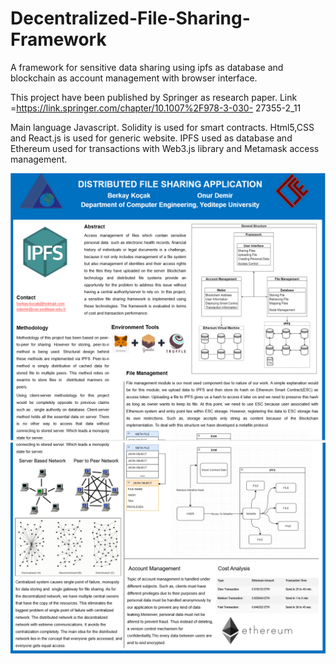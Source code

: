 # Decentralized-File-Sharing-Framework
A framework for sensitive data sharing using ipfs as database and blockchain as account management with browser interface.

This project have been published by Springer as research paper. Link =https://link.springer.com/chapter/10.1007%2F978-3-030-
27355-2_11

Main language Javascript. Solidity is used for smart contracts. Html5,CSS and React.js is used for generic website.
IPFS used as database and Ethereum used for transactions with Web3.js library and Metamask access management.

![Poster_1](poster_1.PNG)
![Poster_2](poster_2.PNG)
